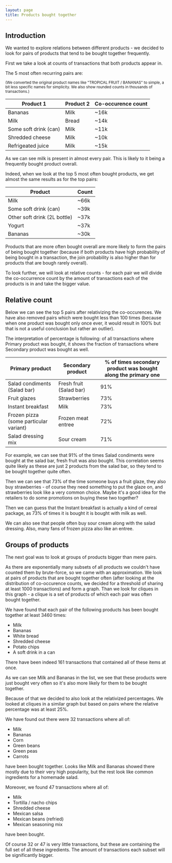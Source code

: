 ```yaml
---
layout: page
title: Products bought together
---
```


## Introduction

We wanted to explore relations between different products - we decided to look for pairs of products that tend to be bought together frequently.

First we take a look at counts of transactions that both products appear in.

The 5 most often recurring pairs are:

<small>(We converted the original product names like "TROPICAL FRUIT / BANANAS" to simple, a bit less specific names for simplicity. We also show rounded counts in thousands of transactions.)</small>
    
| Product 1    | Product 2    | Co-occurence count |
|--------------|--------------|--------------------|
| Bananas       | Milk         |  ~16k             |
| Milk         | Bread      |  ~14k             |
| Some soft drink (can) | Milk         |  ~11k             |
| Shredded cheese  | Milk         |  ~10k             |
| Refrigeated juice       | Milk      |  ~15k             |


As we can see milk is present in almost every pair. This is likely to it being a frequently bought product overall.

Indeed, when we look at the top 5 most often bought products, we get almost the same results as for the top pairs:

| Product | Count |
|---------|-------|
| Milk    | ~66k   |
| Some soft drink (can) | ~39k |
| Other soft drink (2L bottle) | ~37k |
| Yogurt | ~37k |
| Bananas | ~30k |

Products that are more often bought overall are more likely to form the pairs of being bought together (because if both products have high probability of being bought in a transaction, the join probability is also higher than for products that are bough rarely overall).

To look further, we will look at relative counts - for each pair we will divide the co-occurrence count by the amount of transactions each of the products is in and take the bigger value. 

## Relative count

Below we can see the top 5 pairs after relativizing the co-occurences. We have also removed pairs which were bought less than 100 times (because when one product was bought only once ever, it would result in 100% but that is not a useful conclusion but rather an outlier).

The interpretation of percentage is following: of all transactions where Primary product was bought, it shows the fraction of transactions where Secondary product was bought as well.

| Primary product | Secondary product | % of times secondary product was bought along the primary one | 
|-|-|-|
| Salad condiments (Salad bar) | Fresh fruit (Salad bar) | 91% |
| Fruit glazes | Strawberries | 73% |
| Instant breakfast | Milk | 73% | 
| Frozen pizza (some particular variant) | Frozen meat entree | 72% |
| Salad dressing mix | Sour cream | 71% |

For example, we can see that 91% of the times Salad condiments were bought at the salad bar, fresh fruit was also bought. This correlation seems quite likely as these are just 2 products from the salad bar, so they tend to be bought together quite often.

Then we can see that 73% of the time someone buys a fruit glaze, they also buy strawberries - of course they need something to put the glaze on, and strawberries look like a very common choice. Maybe it's a good idea for the retailers to do some promotions on buying these two together?

Then we can guess that the Instant breakfast is actually a kind of cereal package, as 73% of times it is bought it is bought with milk as well.

We can also see that people often buy sour cream along with the salad dressing. Also, many fans of frozen pizza also like an entree.

## Groups of products

The next goal was to look at groups of products bigger than mere pairs.

As there are exponentially many subsets of all products we couldn't have counted them by brute-force, so we came with an approximation. We look at pairs of products that are bought together often (after looking at the distribution of co-occurence counts, we decided for a threshold of sharing at least 1000 transactions) and form a graph. Than we look for cliques in this graph - a clique is a set of products of which each pair was often bought together.

We have found that each pair of the following products has been bought together at least 3460 times:
 - Milk
 - Bananas
 - White bread
 - Shredded cheese
 - Potato chips
 - A soft drink in a can

There have been indeed 161 transactions that contained all of these items at once.

As we can see Milk and Bananas in the list, we see that these products were just bought very often so it's also more likely for them to be bought together.

Because of that we decided to also look at the relativized percentages. We looked at cliques in a similar graph but based on pairs where the relative percentage was at least 25%.

We have found out there were 32 transactions where all of:
- Milk
- Bananas
- Corn 
- Green beans
- Green peas
- Carrots

have been bought together. Looks like Milk and Bananas showed there mostly due to their very high popularity, but the rest look like common ingredients for a homemade salad.

Moreover, we found 47 transactions where all of:
- Milk
- Tortilla / nacho chips
- Shredded cheese
- Mexican salsa
- Mexican beans (refried)
- Mexican seasoning mix

have been bought. 

Of course 32 or 47 is very little transactions, but these are containing the full set of all these ingredients. The amount of transactions each subset will be significantly bigger.
